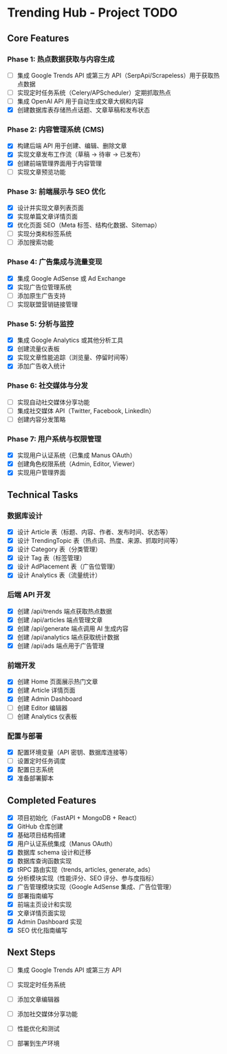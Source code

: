 # Trending Hub - Project TODO

## Core Features

### Phase 1: 热点数据获取与内容生成
- [ ] 集成 Google Trends API 或第三方 API（SerpApi/Scrapeless）用于获取热点数据
- [ ] 实现定时任务系统（Celery/APScheduler）定期抓取热点
- [ ] 集成 OpenAI API 用于自动生成文章大纲和内容
- [x] 创建数据库表存储热点话题、文章草稿和发布状态

### Phase 2: 内容管理系统 (CMS)
- [x] 构建后端 API 用于创建、编辑、删除文章
- [x] 实现文章发布工作流（草稿 → 待审 → 已发布）
- [x] 创建前端管理界面用于内容管理
- [ ] 实现文章预览功能

### Phase 3: 前端展示与 SEO 优化
- [x] 设计并实现文章列表页面
- [x] 实现单篇文章详情页面
- [x] 优化页面 SEO（Meta 标签、结构化数据、Sitemap）
- [ ] 实现分类和标签系统
- [ ] 添加搜索功能

### Phase 4: 广告集成与流量变现
- [x] 集成 Google AdSense 或 Ad Exchange
- [x] 实现广告位管理系统
- [ ] 添加原生广告支持
- [ ] 实现联盟营销链接管理

### Phase 5: 分析与监控
- [x] 集成 Google Analytics 或其他分析工具
- [x] 创建流量仪表板
- [x] 实现文章性能追踪（浏览量、停留时间等）
- [x] 添加广告收入统计

### Phase 6: 社交媒体与分发
- [ ] 实现自动社交媒体分享功能
- [ ] 集成社交媒体 API（Twitter, Facebook, LinkedIn）
- [ ] 创建内容分发策略

### Phase 7: 用户系统与权限管理
- [x] 实现用户认证系统（已集成 Manus OAuth）
- [x] 创建角色权限系统（Admin, Editor, Viewer）
- [x] 实现用户管理界面

## Technical Tasks

### 数据库设计
- [x] 设计 Article 表（标题、内容、作者、发布时间、状态等）
- [x] 设计 TrendingTopic 表（热点词、热度、来源、抓取时间等）
- [x] 设计 Category 表（分类管理）
- [x] 设计 Tag 表（标签管理）
- [x] 设计 AdPlacement 表（广告位管理）
- [x] 设计 Analytics 表（流量统计）

### 后端 API 开发
- [x] 创建 /api/trends 端点获取热点数据
- [x] 创建 /api/articles 端点管理文章
- [x] 创建 /api/generate 端点调用 AI 生成内容
- [x] 创建 /api/analytics 端点获取统计数据
- [x] 创建 /api/ads 端点用于广告管理

### 前端开发
- [x] 创建 Home 页面展示热门文章
- [x] 创建 Article 详情页面
- [x] 创建 Admin Dashboard
- [ ] 创建 Editor 编辑器
- [ ] 创建 Analytics 仪表板

### 配置与部署
- [x] 配置环境变量（API 密钥、数据库连接等）
- [ ] 设置定时任务调度
- [x] 配置日志系统
- [x] 准备部署脚本

## Completed Features

- [x] 项目初始化（FastAPI + MongoDB + React）
- [x] GitHub 仓库创建
- [x] 基础项目结构搭建
- [x] 用户认证系统集成（Manus OAuth）
- [x] 数据库 schema 设计和迁移
- [x] 数据库查询函数实现
- [x] tRPC 路由实现（trends, articles, generate, ads）
- [x] 分析模块实现（性能评分、SEO 评分、参与度指标）
- [x] 广告管理模块实现（Google AdSense 集成、广告位管理）
- [x] 部署指南编写
- [x] 前端主页设计和实现
- [x] 文章详情页面实现
- [x] Admin Dashboard 实现
- [x] SEO 优化指南编写

## Next Steps

- [ ] 集成 Google Trends API 或第三方 API
- [ ] 实现定时任务系统
- [ ] 添加文章编辑器
- [ ] 添加社交媒体分享功能
- [ ] 性能优化和测试
- [ ] 部署到生产环境

